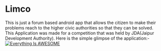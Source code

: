 # Limco
This is just a forum based  android app that allows the citizen to make their problems reach to the higher civic authorities so that they can be solved. This Application was made for a competition that was held by JDA(Jaipur Development Authority). Here is the simple glimpse of the application:-
[![Everything Is AWESOME](http://img.youtube.com/vi/bNE4GRszYp0/0.jpg)](https://www.youtube.com/watch?v=bNE4GRszYp0 "Everything Is AWESOME")
